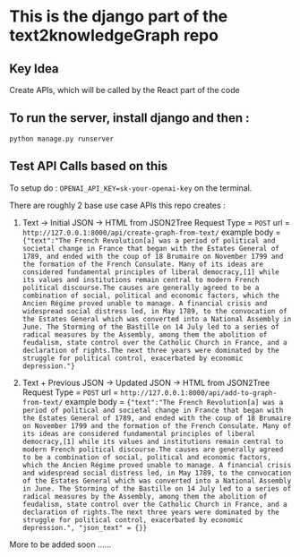 # This is the django part of the text2knowledgeGraph repo

## Key Idea 

Create APIs, which will be called by the React part of the code

## To run the server, install django and then : 

```
python manage.py runserver
```

## Test API Calls based on this 

To setup do : `OPENAI_API_KEY=sk-your-openai-key` on the terminal.

There are roughly 2 base use case APIs this repo creates :

1. Text -> Initial JSON -> HTML from JSON2Tree
Request Type = `POST`
url = `http://127.0.0.1:8000/api/create-graph-from-text/`
example body = ```{"text":"The French Revolution[a] was a period of political and societal change in France that began with the Estates General of 1789, and ended with the coup of 18 Brumaire on November 1799 and the formation of the French Consulate. Many of its ideas are considered fundamental principles of liberal democracy,[1] while its values and institutions remain central to modern French political discourse.The causes are generally agreed to be a combination of social, political and economic factors, which the Ancien Régime proved unable to manage. A financial crisis and widespread social distress led, in May 1789, to the convocation of the Estates General which was converted into a National Assembly in June. The Storming of the Bastille on 14 July led to a series of radical measures by the Assembly, among them the abolition of feudalism, state control over the Catholic Church in France, and a declaration of rights.The next three years were dominated by the struggle for political control, exacerbated by economic depression."}```

2. Text + Previous JSON -> Updated JSON -> HTML from JSON2Tree
Request Type = `POST`
url = `http://127.0.0.1:8000/api/add-to-graph-from-text/`
example body = ```{"text":"The French Revolution[a] was a period of political and societal change in France that began with the Estates General of 1789, and ended with the coup of 18 Brumaire on November 1799 and the formation of the French Consulate. Many of its ideas are considered fundamental principles of liberal democracy,[1] while its values and institutions remain central to modern French political discourse.The causes are generally agreed to be a combination of social, political and economic factors, which the Ancien Régime proved unable to manage. A financial crisis and widespread social distress led, in May 1789, to the convocation of the Estates General which was converted into a National Assembly in June. The Storming of the Bastille on 14 July led to a series of radical measures by the Assembly, among them the abolition of feudalism, state control over the Catholic Church in France, and a declaration of rights.The next three years were dominated by the struggle for political control, exacerbated by economic depression.", "json_text" = {}}```

More to be added soon ......